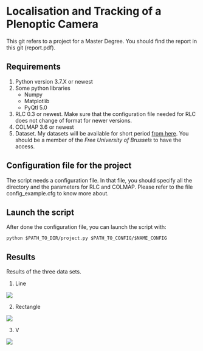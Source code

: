 # Localisation and Tracking of a Plenoptic Camera
This git refers to a project for a Master Degree. You should find the report in this git (report.pdf).
## Requirements
  1. Python version 3.7.X or newest
  2. Some python libraries
      * Numpy
      * Matplotlib
      * PyQtl 5.0
  3. RLC 0.3 or newest. Make sure that the configuration file needed for RLC does not change of format for newer versions.
  4. COLMAP 3.6 or newest
  5. Dataset. My datasets will be available for short period [from here](https://universitelibrebruxelles-my.sharepoint.com/:f:/g/personal/armand_losfeld_ulb_be/EmN2edlo_F9Ggkt30lonaTIBIk5vfgKL2b4EijMppNxzHA?e=P5fbd8). You should be a member of the *Free University of Brussels* to have the access.
## Configuration file for the project
The script needs a configuration file. In that file, you should specify all the directory and the parameters for RLC and COLMAP.
Please refer to the file config_example.cfg to know more about.
## Launch the script
After done the configuration file, you can launch the script with:
```
python $PATH_TO_DIR/project.py $PATH_TO_CONFIG/$NAME_CONFIG
```
## Results
Results of the three data sets.
  1. Line
  <img align="center" src="https://user-images.githubusercontent.com/33875555/117044140-632d6980-ad0e-11eb-93d1-c1747f4af02f.png">
  
  2. Rectangle
  <img align="center" src="https://user-images.githubusercontent.com/33875555/117044178-6d4f6800-ad0e-11eb-8b50-2a55078edb3a.png">
  
  3. V
  <img align="center" src="https://user-images.githubusercontent.com/33875555/117044158-67f21d80-ad0e-11eb-8151-35f2c32cdc94.png">
